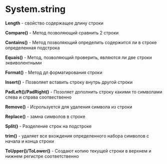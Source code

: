 # System.string

**Length** - свойство содержащее длину строки

**Compare()** - Метод позволяющий сравнить 2 строки 

**Contains()** - Метод позволяющий определить содержится ли в строке определенная подстрока

**Equais()** - Метод, позволяющий проверить, являются ли две строки эквиволентными

**Format()** - Метод дл форматирования строки

**Insert()** - Позволяет вставить строку внутрь другой строки

**PadLeft()/PadRight()** - Позоляет дополнить строку какими то символами слева и справа соотвественно

**Remove()** - Исрользуется для удаления символа из строки

**Replace()** - замна символов  в строке

**Split()** - Разделение строк на подстроке

**trim()** - удаляет все вхождения определенного набора символов с начала и конца строки

**ToUpper()/ToLower()** - Создают копию текущей строки в верхнем и нижнем регистре соответственно